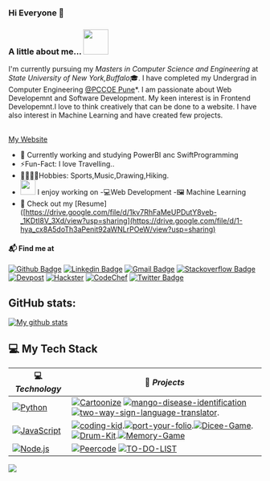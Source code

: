 ### Hi Everyone 👋

### A little about me...  <img src="https://media.giphy.com/media/VgCDAzcKvsR6OM0uWg/giphy.gif" width="50"> 
I'm currently pursuing my *Masters in Computer Science and Engineering* at *State University of New York,Buffalo*🎓. I have completed my Undergrad in  Computer Engineering [@PCCOE Pune](https://www.pccoepune.com/)*. I am passionate about Web Developemnt and Software Development. My keen interest is in Frontend Developemnt.I love to think creatively that can be done to a website. I have also interest in Machine Learning and have created few projects.<br/><br/>

[My Website](https://mohitgandhi.in/)

- 👯 Currently working and studying PowerBI anc SwiftProgramming
- ⚡Fun-Fact: I love Travelling..
- 🏏🎾🎵🥾Hobbies: Sports,Music,Drawing,Hiking.
- <img src="https://media.giphy.com/media/WUlplcMpOCEmTGBtBW/giphy.gif" width="30">  I enjoy working on
 -💻Web Development
 -🖼 Machine Learning
- 📙 Check out my  [Resume]([https://drive.google.com/file/d/1kv7RhFaMeUPDutY8veb-_1KDtI8V_3Xd/view?usp=sharing](https://drive.google.com/file/d/1-hya_cx8A5doTh3aPenit92aWNLrPOeW/view?usp=sharing)



#### 📬 Find me at
[![Github Badge](https://img.shields.io/badge/GitHub-100000?style=for-the-badge&logo=github&link=https://github.com/MOHIT02082000)](https://github.com/MOHIT02082000) 
[![Linkedin Badge](https://img.shields.io/badge/-LinkedIn-blue?style=flat-square&logo=Linkedin&logoColor=white&link=https://www.linkedin.com/in/mohit-gandhi-296255170/)](https://www.linkedin.com/in/mohit-gandhi-296255170/)
[![Gmail Badge](https://img.shields.io/badge/Gmail-D14836?style=for-the-badge&logo=gmail&logoColor=white&link=mailto:mohitsgandhi91@gmail.com)](mailto:mohitsgandhi91@gmail.com)
[![Stackoverflow Badge](https://img.shields.io/badge/-Stack%20overflow-FE7A16?style=flat-square&logo=stack-overflow&logoColor=white&link=https://stackoverflow.com/users/15897308/mohit-gandhi?tab=profile)](https://stackoverflow.com/users/15897308/mohit-gandhi?tab=profile)
[![Devpost](https://img.shields.io/badge/-Devpost-003E54?style=flat-square&logo=Devpost&logoColor=white&link=https://devpost.com/mohitsgandhi91)](https://devpost.com/mohitsgandhi91)
[![Hackster](https://img.shields.io/badge/-Hackster-1BACF7?style=flat-square&logo=Hackster&logoColor=white&link=https://www.hackster.io/mohitsgandhi91)](https://www.hackster.io/mohitsgandhi91)
[![CodeChef](https://img.shields.io/badge/-CodeChef-5B4638?style=flat-square&logo=CodeChef&logoColor=white&link=https://www.codechef.com/users/mohitgandhi020)](https://www.codechef.com/users/mohitgandhi020)
[![Twitter Badge](https://img.shields.io/badge/-Twitter-5B4638?style=flat-square&logo=Twitter&logoColor=blue&link=https://twitter.com/MohitGandhi28)](https://twitter.com/MohitGandhi28)

## GitHub stats:
<a href="https://github.com/anuraghazra/github-readme-stats">
  <img align="center" src="https://github-readme-stats.anuraghazra1.vercel.app/api?username=MOHIT02082000&show_icons=true&line_height=27&include_all_commits=true" alt="My github stats" />
</a>  

## 💻 My Tech Stack

<!-- START OF PROFILE STACK, DO NOT REMOVE -->
| 💻 *Technology* | 🚀 *Projects* |
|-|-|
| [![Python](https://img.shields.io/static/v1?label=&message=Python&color=3C78A9&logo=python&logoColor=FFFFFF)](https://www.python.org/) | [![Cartoonize](https://img.shields.io/static/v1?label=Cartoonize&message=%20&color=000605&logo=github&logoColor=white&labelColor=000605)](https://github.com/MOHIT02082000/Cartoonize) [![mango-disease-identification](https://img.shields.io/static/v1?label=mango-disease-identification&message=%20&color=000605&logo=github&logoColor=white&labelColor=000605)](https://github.com/MOHIT02082000/mango-disease-identification) [![two-way-sign-language-translator](https://img.shields.io/static/v1?label=Two-Way-Sign-Language-Translator&message=%20&color=000605&logo=github&logoColor=white&labelColor=000605)](https://github.com/MOHIT02082000/two-way-sign-language-translator).|
| [![JavaScript](https://img.shields.io/static/v1?label=&message=JavaScript&color=F1E05A&logo=javascript&logoColor=FFFFFF)](https://developer.mozilla.org/en-US/docs/Web/JavaScript) | [![coding-kid](https://img.shields.io/static/v1?label=coding-kid&message=%20&color=000605&logo=github&logoColor=white&labelColor=000605)](https://github.com/MOHIT02082000/coding-kid).[![port-your-folio](https://img.shields.io/static/v1?label=Port-your-Folio&message=%20&color=000605&logo=github&logoColor=white&labelColor=000605)](https://github.com/MOHIT02082000/port-your-folio).[![Dicee-Game](https://img.shields.io/static/v1?label=Dicee-Game&message=%20&color=000605&logo=github&logoColor=white&labelColor=000605)](https://github.com/MOHIT02082000/Dicee-Game).[![Drum-Kit](https://img.shields.io/static/v1?label=Drum-Kit&message=%20&color=000605&logo=github&logoColor=white&labelColor=000605)](https://github.com/MOHIT02082000/Drum-Kit).[![Memory-Game](https://img.shields.io/static/v1?label=Memory-Game&message=%20&color=000605&logo=github&logoColor=white&labelColor=000605)](https://github.com/MOHIT02082000/Memory-Game) |
| [![Node.js](https://img.shields.io/static/v1?label=&message=Node.JS/React&color=4FA1EF&logo=node.js&logoColor=FFFFFF)](https://kotlinlang.org/) | [![Peercode](https://img.shields.io/static/v1?label=PeerCode&message=%20&color=000605&logo=github&logoColor=white&labelColor=000605)](https://github.com/MOHIT02082000/Peer-Code) [![TO-DO-LIST](https://img.shields.io/static/v1?label=TO-DO-LIST&message=%20&color=000605&logo=github&logoColor=white&labelColor=000605)](https://github.com/MOHIT02082000/TO-DO-LIST) |

<!-- END OF PROFILE STACK, DO NOT REMOVE -->

![](https://komarev.com/ghpvc/?username=MOHIT02082000)
